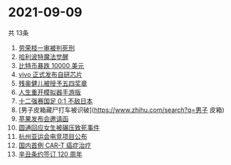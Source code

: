 # 2021-09-09
  共 13条

  <!-- BEGIN -->
  <!-- 最后更新时间:Thu Sep 09 2021 04:13:29 GMT+0000 (Coordinated Universal Time) -->
  1. [劳荣枝一审被判死刑](https://www.zhihu.com/search?q=劳荣枝)
1. [哈利波特魔法觉醒](https://www.zhihu.com/search?q=哈利波特魔法觉醒)
1. [比特币暴跌 10000 美元](https://www.zhihu.com/search?q=比特币暴跌)
1. [vivo 正式发布自研芯片](https://www.zhihu.com/search?q=vivo)
1. [残奥健儿被授予五四奖章](https://www.zhihu.com/search?q=残奥健儿)
1. [人生重开模拟器手游版](https://www.zhihu.com/search?q=人生重开模拟器)
1. [十二强赛国足 0:1 不敌日本](https://www.zhihu.com/search?q=国足)
1. [男子皮箱藏尸打车被识破](https://www.zhihu.com/search?q=男子 皮箱)
1. [苹果发布会邀请函](https://www.zhihu.com/search?q=苹果发布会)
1. [圆通回应女生被碾压致死事件](https://www.zhihu.com/search?q=圆通)
1. [杭州亚运会电竞项目公布](https://www.zhihu.com/search?q=亚运会)
1. [国内首例 CAR-T 癌症治疗](https://www.zhihu.com/search?q=CAR-T)
1. [辛丑条约签订 120 周年](https://www.zhihu.com/search?q=辛丑条约)
  <!-- END -->
  